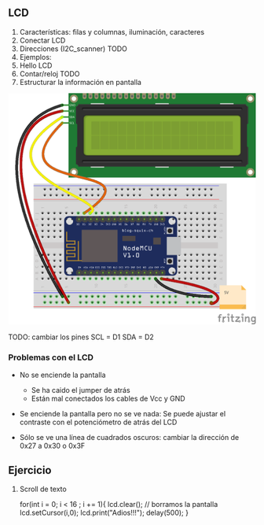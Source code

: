 ## LCD

1. Características: filas y columnas, iluminación, caracteres
1. Conectar LCD
1. Direcciones (I2C_scanner) TODO
1. Ejemplos:
  1. Hello LCD
  1. Contar/reloj TODO
  1. Estructurar la información en pantalla

![LCD](./images/LCD_bb.png)

TODO: cambiar los pines SCL = D1 SDA = D2

### Problemas con el LCD

* No se enciende la pantalla
  * Se ha caido el jumper de atrás
  * Están mal conectados los cables de Vcc y GND

* Se enciende la pantalla  pero no se ve nada: Se puede ajustar el contraste con el potenciómetro de atrás del LCD

* Sólo se ve una línea de cuadrados oscuros: cambiar la dirección de 0x27 a 0x30 o 0x3F

## Ejercicio

1. Scroll de texto


    for(int i = 0; i < 16 ; i += 1){
      lcd.clear(); // borramos la pantalla
      lcd.setCursor(i,0);
      lcd.print("Adios!!!");
      delay(500);
    }
